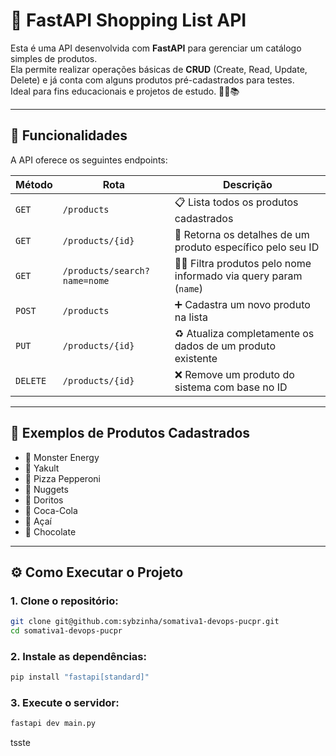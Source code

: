 # 🛒 FastAPI Shopping List API

Esta é uma API desenvolvida com **FastAPI** para gerenciar um catálogo simples de produtos.  
Ela permite realizar operações básicas de **CRUD** (Create, Read, Update, Delete) e já conta com alguns produtos pré-cadastrados para testes.  
Ideal para fins educacionais e projetos de estudo. 👨‍💻📚

---

## 📌 Funcionalidades

A API oferece os seguintes endpoints:

| Método   | Rota                          | Descrição                                                                 |
|----------|-------------------------------|---------------------------------------------------------------------------|
| `GET`    | `/products`                   | 📋 Lista todos os produtos cadastrados                                    |
| `GET`    | `/products/{id}`              | 🔎 Retorna os detalhes de um produto específico pelo seu ID               |
| `GET`    | `/products/search?name=nome`  | 🕵️‍♀️ Filtra produtos pelo nome informado via query param (`name`)       |
| `POST`   | `/products`                   | ➕ Cadastra um novo produto na lista                                       |
| `PUT`    | `/products/{id}`              | ♻️ Atualiza completamente os dados de um produto existente                |
| `DELETE` | `/products/{id}`              | ❌ Remove um produto do sistema com base no ID                            |

---

## 🧾 Exemplos de Produtos Cadastrados

- 🧃 Monster Energy  
- 🧁 Yakult 
- 🍕 Pizza Pepperoni  
- 🐔 Nuggets  
- 🌮 Doritos 
- 🥤 Coca-Cola
- 💜 Açaí
- 🍫 Chocolate 

---

## ⚙️ Como Executar o Projeto

### 1. Clone o repositório:
```bash
git clone git@github.com:sybzinha/somativa1-devops-pucpr.git
cd somativa1-devops-pucpr
```

### 2. Instale as dependências:
```bash
pip install "fastapi[standard]"
```

### 3. Execute o servidor:
```bash
fastapi dev main.py 
```

tsste